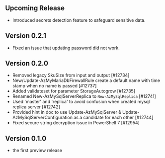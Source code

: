 <!--
    Please leave this section at the top of the change log.

    Changes for the upcoming release should go under the section titled "Upcoming Release", and should adhere to the following format:

    ## Upcoming Release
    * Overview of change #1
        - Additional information about change #1
    * Overview of change #2
        - Additional information about change #2
        - Additional information about change #2
    * Overview of change #3
    * Overview of change #4
        - Additional information about change #4

    ## YYYY.MM.DD - Version X.Y.Z (Previous Release)
    * Overview of change #1
        - Additional information about change #1
-->
## Upcoming Release
* Introduced secrets detection feature to safeguard sensitive data.

## Version 0.2.1
* Fixed an issue that updating password did not work.

## Version 0.2.0
* Removed legacy SkuSize from input and output [#12734]
* New/Update-AzMyMariaDbFirewallRule create a default name with time stamp when no name is passed [#12737]
* Added validateset for parameter StorageAutogrow [#12735]
* Renamed New-AzMySqlServerReplica to `New-AzMySqlReplica` [#12741]
* Used 'master' and 'replica' to avoid confusion when created mysql replica server [#12742]
* Provided hint in doc to use Update-AzMySqlServer & Update-AzMySqlServerConfiguration as a candidate for each other [#12744]
* Fixed secure string decryption issue in PowerShell 7 [#12954]

## Version 0.1.0
* the first preview release
